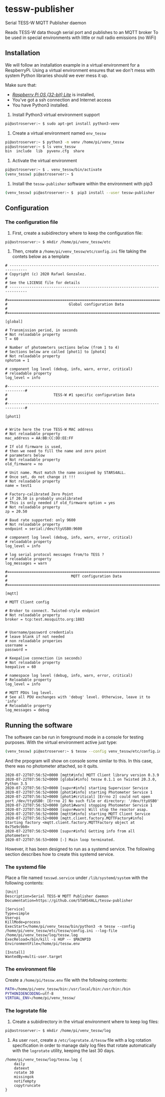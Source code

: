 
# tessw-publisher

Serial TESS-W MQTT Publisher daemon

Reads TESS-W data though serial port and publishes to an MQTT broker
To be used in special environments with little or null radio emissions (no WiFi)

## Installation

We will follow an installation example in a virtual environment for a RespberryPi. Using a virtual environment ensures that we don't mess with system Python libraries should we ever mess it up.

Make sure that:
* [*Raspberry Pi OS (32-bit) Lite*](https://www.raspberrypi.org/downloads/raspberry-pi-os/) is installed, 
* You've got a ssh connection and Internet access
* You have Python3 installed.

1. Install Python3 virtual environment support
```bash
pi@astroserver:~ $ sudo apt-get install python3-venv
```

1. Create a virtual environment named `env_tessw`
```bash
pi@astroserver:~ $ python3 -m venv /home/pi/venv_tessw
pi@astroserver:~ $ ls venv_tessw
bin  include  lib  pyvenv.cfg  share
```

1. Activate the virtual environment
```bash
pi@astroserver:~ $ . venv_tessw/bin/activate
(venv_tessw) pi@astroserver:~ $ 
```

1. Install the `tessw-publisher` software within the environment with pip3
```bash
(venv_tessw) pi@astroserver:~ $  pip3 install --user tessw-publisher
```

## Configuration

### The configuration file

1. First, create a subidirectory where to keep the configuration file:

```bash
pi@astroserver:~ $ mkdir /home/pi/venv_tessw/etc
```

1. Then, create a `/home/pi/venv_tessw/etc/config.ini` file taking the contets below as a template

```
# ------------------------------------------------------------------------------
# Copyright (c) 2020 Rafael Gonzalez.
#
# See the LICENSE file for details
# ------------------------------------------------------------------------------

#==============================================================================#
#                            Global configuration Data                         #
#==============================================================================#

[global]

# Transmission period, in seconds
# Not reloadable property
T = 60

# Number of photometers sections below (from 1 to 4)
# Sections below are called [phot1] to [phot4]
# Not reloadable property
nphotom = 1

# component log level (debug, info, warn, error, critical)
# reloadable property
log_level = info

#------------------------------------------------------------------------------#
#                     TESS-W #1 specific configuration Data                    #
#------------------------------------------------------------------------------#

[phot1]


# Write here the true TESS-W MAC address
# Not reloadable property
mac_address = AA:BB:CC:DD:EE:FF

# If old firmware is used, 
# then we need to fill the name and zero point
# parameters below
# Not reloadable property
old_firmware = no

# Unit name. Must match the name assigned by STARS4ALL. 
# Once set, do not change it !!!
# Not reloadable property
name = test1

# Factory-calibrated Zero Point
# if 20.50 is probably uncalibrated
# This is only needed if old_firmware option = yes
# Not reloadable property
zp = 20.50

# Baud rate supported: only 9600
# Not reloadable property
endpoint = serial:/dev/ttyUSB0:9600

# component log level (debug, info, warn, error, critical)
# reloadable property
log_level = info

# log serial protocol messages from/to TESS ?
# reloadable property
log_messages = warn

#==============================================================================#
#                             MQTT configuration Data                          #
#==============================================================================#

[mqtt]

# MQTT Client config

# Broker to connect. Twisted-style endpoint
# Not reloadable property
broker = tcp:test.mosquitto.org:1883


# Username/password credentials
# leave blank if not needed
# non reloadable properies
username = 
password = 

# Keepalive connection (in seconds)
# Not reloadable property
keepalive = 60

# namespace log level (debug, info, warn, error, critical)
# Reloadable property
log_level = info

# MQTT PDUs log level. 
# See all PDU exchanges with 'debug' level. Otherwise, leave it to 'info'
# Reloadable property
log_messages = debug
```

## Running the software

The software can be run in foreground mode in a console for testing purposes. 
With the virtual environment active just type:


```bash
(venv_tessw) pi@astroserver:~ $ tessw --config venv_tessw/etc/config.ini 
```

And the prpogram will show on console some similar to this. 
In this case, there was no photometer attached, so it quits.

```
2020-07-22T07:56:52+0000 [mqtt#info] MQTT Client library version 0.3.9
2020-07-22T07:56:52+0000 [global#info] tessw 0.1.1 on Twisted 20.3.0, Python 3.5
2020-07-22T07:56:52+0000 [supvr#info] starting Supervisor Service
2020-07-22T07:56:52+0000 [phot1#info] starting Photometer Service 1
2020-07-22T07:56:52+0000 [phot1#critical] [Errno 2] could not open port /dev/ttyUSB0: [Errno 2] No such file or directory: '/dev/ttyUSB0'
2020-07-22T07:56:52+0000 [phot1#warn] stopping Photometer Service 1
2020-07-22T07:56:52+0000 [supvr#warn] Will stop the reactor asap.
2020-07-22T07:56:52+0000 [mqttS#info] starting MQTT Client Service
2020-07-22T07:56:52+0000 [mqtt.client.factory.MQTTFactory#info] Starting factory <mqtt.client.factory.MQTTFactory object at 0x75e9c9b0>
2020-07-22T07:56:52+0000 [supvr#info] Getting info from all photometers
2020-07-22T07:56:53+0000 [-] Main loop terminated.
```

However, it has been designed to run as a systemd service. The following section describes how to create this systemd service.

### The systemd file

Place a file named `tesswd.service`  under `/lib/systemd/system` with the following contents:

```
[Unit]
Description=Serial TESS-W MQTT Publisher daemon
Documentation=https://github.com/STARS4ALL/tessw-publisher

[Service]
Type=simple
User=pi
KillMode=process
ExecStart=/home/pi/venv_tessw/bin/python3 -m tessw --config /home/pi/venv_tessw/etc/tessw/config.ini --log-file /home/pi/venv_tessw/log/tessw.log
ExecReload=/bin/kill -s HUP -- $MAINPID
EnvironmentFile=/home/pi/tessw.env

[Install]
WantedBy=multi-user.target
```

### The environment file

Create a `/home/pi/tessw.env` file with the following contents:

```bash
PATH=/home/pi/venv_tessw/bin:/usr/local/bin:/usr/bin:/bin
PYTHONIOENCODING=utf-8
VIRTUAL_ENV=/home/pi/venv_tessw/
```

### The logrotate file

1. Create a subidirectory in the virtual environment where to keep log files:

```bash
pi@astroserver:~ $ mkdir /home/pi/venv_tessw/log
```

1. As user `root`, create a `/etc/logrotate.d/tessw` file with a log rotation specification in order to manage daily log files that rotate automatically with the `logrotate` utility, keeping the last 30 days.

```
/home/pi/venv_tessw/log/tessw.log {
	daily
	dateext
	rotate 30
	missingok
	notifempty
	copytruncate
}
```
